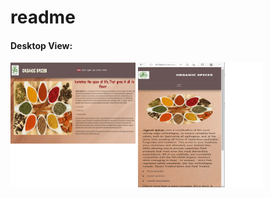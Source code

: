 # readme


#### Desktop View:
<img src="/Homepage-Desktop.png" width="200" height="200"/>  <img src="/Homepage-mobile.png" width="200" height="200"/>

